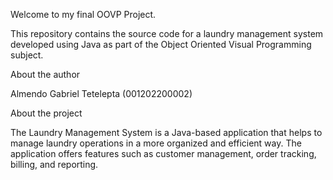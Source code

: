 Welcome to my final OOVP Project.

This repository contains the source code for a laundry management system developed using Java as part of the Object Oriented Visual Programming subject.

About the author

Almendo Gabriel Tetelepta (001202200002)

About the project

The Laundry Management System is a Java-based application that helps to manage laundry operations in a more organized and efficient way. The application offers features such as customer management, order tracking, billing, and reporting.
